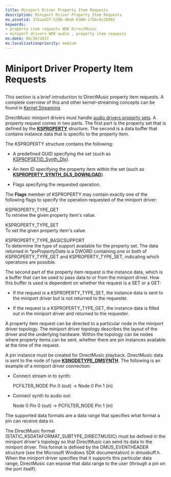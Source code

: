 ```yaml
---
title: Miniport Driver Property Item Requests
description: Miniport Driver Property Item Requests
ms.assetid: 37baad27-539b-46ab-b300-175bc0c2b992
keywords:
- property item requests WDK DirectMusic
- miniport drivers WDK audio , property item requests
ms.date: 04/20/2017
ms.localizationpriority: medium
---
```


# Miniport Driver Property Item Requests


## <span id="miniport_driver_property_item_requests"></span><span id="MINIPORT_DRIVER_PROPERTY_ITEM_REQUESTS"></span>


This section is a brief introduction to DirectMusic property item requests. A complete overview of this and other kernel-streaming concepts can be found in [Kernel Streaming](https://msdn.microsoft.com/library/windows/hardware/ff560842).

DirectMusic miniport drivers must handle [audio drivers property sets](https://msdn.microsoft.com/library/windows/hardware/ff536197). A property request comes in two parts. The first part is the property set that is defined by the [**KSPROPERTY**](https://msdn.microsoft.com/library/windows/hardware/ff564262) structure. The second is a data buffer that contains instance data that is specific to the property item.

The KSPROPERTY structure contains the following:

-   A predefined GUID specifying the set (such as [KSPROPSETID\_Synth\_Dls](https://msdn.microsoft.com/library/windows/hardware/ff537488)).

-   An item ID specifying the property item within the set (such as [**KSPROPERTY\_SYNTH\_DLS\_DOWNLOAD**](https://msdn.microsoft.com/library/windows/hardware/ff537396)).

-   Flags specifying the requested operation.

The **Flags** member of KSPROPERTY may contain exactly one of the following flags to specify the operation requested of the miniport driver:

<span id="KSPROPERTY_TYPE_GET"></span><span id="ksproperty_type_get"></span>KSPROPERTY\_TYPE\_GET  
To retrieve the given property item's value.

<span id="KSPROPERTY_TYPE_SET"></span><span id="ksproperty_type_set"></span>KSPROPERTY\_TYPE\_SET  
To set the given property item's value.

<span id="KSPROPERTY_TYPE_BASICSUPPORT"></span><span id="ksproperty_type_basicsupport"></span>KSPROPERTY\_TYPE\_BASICSUPPORT  
To determine the type of support available for the property set. The data returned in *\*pvPropertyData* is a DWORD containing one or both of KSPROPERTY\_TYPE\_GET and KSPROPERTY\_TYPE\_SET, indicating which operations are possible.

The second part of the property item request is the instance data, which is a buffer that can be used to pass data to or from the miniport driver. How this buffer is used is dependent on whether the request is a SET or a GET:

-   If the request is a KSPROPERTY\_TYPE\_SET, the instance data is sent to the miniport driver but is not returned to the requester.

-   If the request is a KSPROPERTY\_TYPE\_GET, the instance data is filled out in the miniport driver and returned to the requester.

A property item request can be directed to a particular node in the miniport driver topology. The miniport driver topology describes the layout of the driver and the underlying hardware. Within the topology can be nodes where property items can be sent, whether there are pin instances available at the time of the request.

A pin instance must be created for DirectMusic playback. DirectMusic data is sent to the node of type [**KSNODETYPE\_DMSYNTH**](https://msdn.microsoft.com/library/windows/hardware/ff537167). The following is an example of a miniport driver connection:

-   Connect stream in to synth:

    PCFILTER\_NODE Pin 0 (out) -&gt; Node 0 Pin 1 (in)

-   Connect synth to audio out:

    Node 0 Pin 0 (out) -&gt; PCFILTER\_NODE Pin 1 (in)

The supported data formats are a data range that specifies what format a pin can receive data in.

The DirectMusic format (STATIC\_KSDATAFORMAT\_SUBTYPE\_DIRECTMUSIC) must be defined in the miniport driver's topology so that DirectMusic can send its data to the miniport driver. This format is defined by the DMUS\_EVENTHEADER structure (see the Microsoft Windows SDK documentation) in dmusbuff.h. When the miniport driver specifies that it supports this particular data range, DirectMusic can expose that data range to the user (through a pin on the port itself).

 

 




